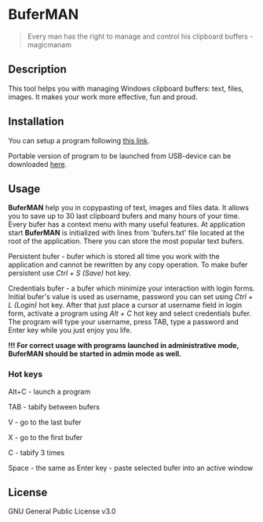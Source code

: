 # BuferMAN
> Every man has the right to manage and control his clipboard buffers - magicmanam

## Description
This tool helps you with managing Windows clipboard buffers: text, files, images. It makes your work more effective, fun and proud.

## Installation
You can setup a program following [this link](http://bufer.somee.com/install/publish.htm).

Portable version of program to be launched from USB-device can be downloaded [here](https://rink.hockeyapp.net/manage/apps/693832/app_versions/3).

## Usage
**BuferMAN** help you in copypasting of text, images and files data. It allows you to save up to 30 last clipboard bufers and many hours of your time. Every bufer has a context menu with many useful features. At application start **BuferMAN** is initialized with lines from 'bufers.txt' file located at the root of the application. There you can store the most popular text bufers.

Persistent bufer - bufer which is stored all time you work with the application and cannot be rewritten by any copy operation. To make bufer persistent use *Ctrl + S (Save)* hot key.

Credentials bufer - a bufer which minimize your interaction with login forms. Initial bufer's value is used as username, password you can set using *Ctrl + L (Login)* hot key. After that just place a cursor at username field in login form, activate a program using *Alt + C* hot key and select credentials bufer. The program will type your username, press TAB, type a password and Enter key while you just enjoy you life. 


**!!! For correct usage with programs launched in administrative mode, BuferMAN should be started in admin mode as well.**

### Hot keys
Alt+C  - launch a program

TAB    - tabify between bufers

V      - go to the last bufer

X      - go to the first bufer

C      - tabify 3 times

Space  - the same as Enter key - paste selected bufer into an active window

## License
GNU General Public License v3.0
